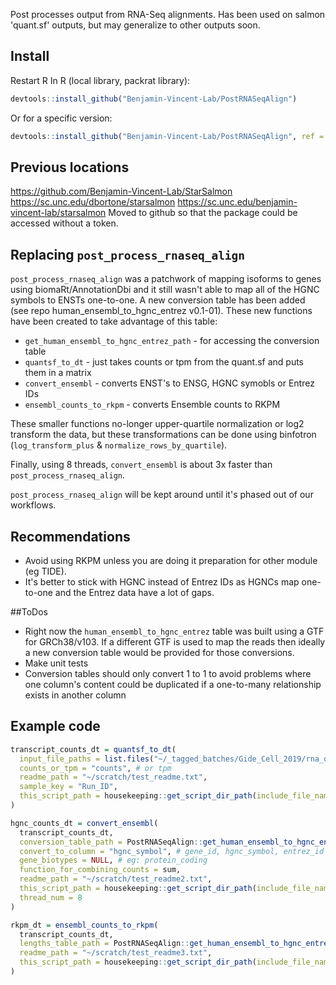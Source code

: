 Post processes output from RNA-Seq alignments.  Has been used on salmon 'quant.sf' outputs, 
but may generalize to other outputs soon.



## Install
Restart R
In R (local library, packrat library):
``` r
devtools::install_github("Benjamin-Vincent-Lab/PostRNASeqAlign")
```

Or for a specific version:
``` r
devtools::install_github("Benjamin-Vincent-Lab/PostRNASeqAlign", ref = "0.5.3")
```

## Previous locations
https://github.com/Benjamin-Vincent-Lab/StarSalmon
https://sc.unc.edu/dbortone/starsalmon
https://sc.unc.edu/benjamin-vincent-lab/starsalmon
Moved to github so that the package could be accessed without a token.

## Replacing `post_process_rnaseq_align`
`post_process_rnaseq_align` was a patchwork of mapping isoforms to genes using 
biomaRt/AnnotationDbi and it still wasn't able to map all of the HGNC symbols 
to ENSTs one-to-one. A new conversion table has been added (see repo 
human_ensembl_to_hgnc_entrez v0.1-01). These new functions have been created to 
take advantage of this table:
* `get_human_ensembl_to_hgnc_entrez_path` - for accessing the conversion table
* `quantsf_to_dt` - just takes counts or tpm from the quant.sf and puts them in a matrix
* `convert_ensembl` - converts ENST's to ENSG, HGNC symobls or Entrez IDs
* `ensembl_counts_to_rkpm` - converts Ensemble counts to RKPM

These smaller functions no-longer upper-quartile normalization or log2 transform 
the data, but these transformations can be done using binfotron 
(`log_transform_plus` & `normalize_rows_by_quartile`).

Finally, using 8 threads, `convert_ensembl` is about 3x faster than 
`post_process_rnaseq_align`.

`post_process_rnaseq_align` will be kept around until it's phased out of our 
workflows.

## Recommendations
* Avoid using RKPM unless you are doing it preparation for other module (eg TIDE).
* It's better to stick with HGNC instead of Entrez IDs as HGNCs map one-to-one 
and the Entrez data have a lot of gaps.

##ToDos
* Right now the `human_ensembl_to_hgnc_entrez` table was built using a GTF for 
GRCh38/v103.  If a different GTF is used to map the reads then ideally a new 
conversion table would be provided for those conversions.
* Make unit tests
* Conversion tables should only convert 1 to 1 to avoid problems where one 
column's content could be duplicated if a one-to-many relationship exists in 
another column

## Example code
``` R
transcript_counts_dt = quantsf_to_dt(
  input_file_paths = list.files("~/_tagged_batches/Gide_Cell_2019/rna_quant/all_v1", pattern = "*quant.sf", full.names = T)[1:5],
  counts_or_tpm = "counts", # or tpm
  readme_path = "~/scratch/test_readme.txt",
  sample_key = "Run_ID",
  this_script_path = housekeeping::get_script_dir_path(include_file_name = T)
)

hgnc_counts_dt = convert_ensembl(
  transcript_counts_dt,
  conversion_table_path = PostRNASeqAlign::get_human_ensembl_to_hgnc_entrez_path(),
  convert_to_column = "hgnc_symbol", # gene_id, hgnc_symbol, entrez_id or hgnc_entrez
  gene_biotypes = NULL, # eg: protein_coding
  function_for_combining_counts = sum,
  readme_path = "~/scratch/test_readme2.txt",
  this_script_path = housekeeping::get_script_dir_path(include_file_name = T),
  thread_num = 8
)

rkpm_dt = ensembl_counts_to_rkpm(
  transcript_counts_dt,
  lengths_table_path = PostRNASeqAlign::get_human_ensembl_to_hgnc_entrez_path(),
  readme_path = "~/scratch/test_readme3.txt",
  this_script_path = housekeeping::get_script_dir_path(include_file_name = T)
)
```